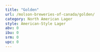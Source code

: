 ```yaml
---
title: "Golden"
url: /molson-breweries-of-canada/golden/
category: North American Lager
style: American-Style Lager
abv: 0
ibu: 0
srm: 0
upc: 0
---
```


